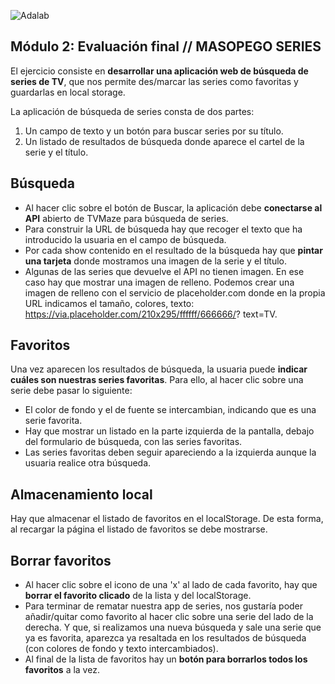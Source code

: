 ![Adalab](https://beta.adalab.es/resources/images/adalab-logo-155x61-bg-white.png)

## Módulo 2: Evaluación final // MASOPEGO SERIES

El ejercicio consiste en **desarrollar una aplicación web de búsqueda de series de TV**, que nos permite
des/marcar las series como favoritas y guardarlas en local storage.

La aplicación de búsqueda de series consta de dos partes:

1. Un campo de texto y un botón para buscar series por su título.
2. Un listado de resultados de búsqueda donde aparece el cartel de la serie y el título.

## Búsqueda

- Al hacer clic sobre el botón de Buscar, la aplicación debe **conectarse al API** abierto de TVMaze para
  búsqueda de series.
- Para construir la URL de búsqueda hay que recoger el texto que ha introducido la usuaria en el campo
  de búsqueda.
- Por cada show contenido en el resultado de la búsqueda hay que **pintar una tarjeta** donde mostramos
  una imagen de la serie y el título.
- Algunas de las series que devuelve el API no tienen imagen. En ese caso hay que mostrar una imagen
  de relleno. Podemos crear una imagen de relleno con el servicio de placeholder.com donde en la
  propia URL indicamos el tamaño, colores, texto: https://via.placeholder.com/210x295/ffffff/666666/?
  text=TV.

## Favoritos

Una vez aparecen los resultados de búsqueda, la usuaria puede **indicar cuáles son nuestras series favoritas**.
Para ello, al hacer clic sobre una serie debe pasar lo siguiente:

- El color de fondo y el de fuente se intercambian, indicando que es una serie favorita.
- Hay que mostrar un listado en la parte izquierda de la pantalla, debajo del formulario de búsqueda, con
  las series favoritas.
- Las series favoritas deben seguir apareciendo a la izquierda aunque la usuaria realice otra búsqueda.

## Almacenamiento local

Hay que almacenar el listado de favoritos en el localStorage. De esta forma, al recargar la página el listado de
favoritos se debe mostrarse.

## Borrar favoritos

- Al hacer clic sobre el icono de una 'x' al lado de cada favorito, hay que **borrar el favorito clicado** de la lista y del localStorage.
- Para terminar de rematar nuestra app de series, nos gustaría poder añadir/quitar como favorito al hacer clic
  sobre una serie del lado de la derecha. Y que, si realizamos una nueva búsqueda y sale una serie que ya es
  favorita, aparezca ya resaltada en los resultados de búsqueda (con colores de fondo y texto intercambiados).
- Al final de la lista de favoritos hay un **botón para borrarlos todos los favoritos** a la vez.
